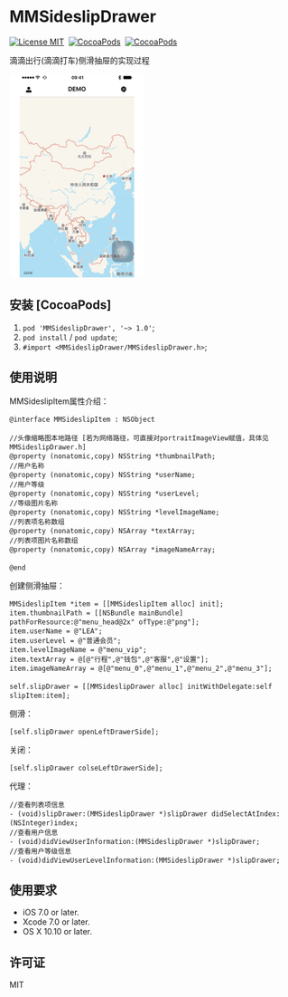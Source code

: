 # MMSideslipDrawer

[![License MIT](https://img.shields.io/badge/license-MIT-green.svg?style=flat)](https://raw.githubusercontent.com/dexianyinjiu/MMSideslipDrawer/master/LICENSE)&nbsp;
[![CocoaPods](http://img.shields.io/cocoapods/v/MMSideslipDrawer.svg?style=flat)](https://cocoapods.org/pods/MMSideslipDrawer)&nbsp;
[![CocoaPods](http://img.shields.io/cocoapods/p/MMSideslipDrawer.svg?style=flat)](https://cocoapods.org/pods/MMSideslipDrawer)&nbsp;

  滴滴出行(滴滴打车)侧滑抽屉的实现过程

![MMSideslipDrawer](MMSideslipDrawer.gif)

## 安装 [CocoaPods]

1. `pod 'MMSideslipDrawer', '~> 1.0'`;
2. `pod install` / `pod update`;
3. `#import <MMSideslipDrawer/MMSideslipDrawer.h>`;

## 使用说明

  MMSideslipItem属性介绍：
  
```objc
@interface MMSideslipItem : NSObject

//头像缩略图本地路径 [若为网络路径，可直接对portraitImageView赋值，具体见MMSideslipDrawer.h]
@property (nonatomic,copy) NSString *thumbnailPath;
//用户名称
@property (nonatomic,copy) NSString *userName;
//用户等级
@property (nonatomic,copy) NSString *userLevel;
//等级图片名称
@property (nonatomic,copy) NSString *levelImageName;
//列表项名称数组 
@property (nonatomic,copy) NSArray *textArray;
//列表项图片名称数组 
@property (nonatomic,copy) NSArray *imageNameArray;

@end
```

  创建侧滑抽屉：
  
```objc
MMSideslipItem *item = [[MMSideslipItem alloc] init];
item.thumbnailPath = [[NSBundle mainBundle] pathForResource:@"menu_head@2x" ofType:@"png"];
item.userName = @"LEA";
item.userLevel = @"普通会员";
item.levelImageName = @"menu_vip";
item.textArray = @[@"行程",@"钱包",@"客服",@"设置"];
item.imageNameArray = @[@"menu_0",@"menu_1",@"menu_2",@"menu_3"];

self.slipDrawer = [[MMSideslipDrawer alloc] initWithDelegate:self slipItem:item];
```

  侧滑：
  
```objc
[self.slipDrawer openLeftDrawerSide];
```

  关闭：
  
```objc
[self.slipDrawer colseLeftDrawerSide];
```

   代理：
   
```objc
//查看列表项信息
- (void)slipDrawer:(MMSideslipDrawer *)slipDrawer didSelectAtIndex:(NSInteger)index;
//查看用户信息
- (void)didViewUserInformation:(MMSideslipDrawer *)slipDrawer;
//查看用户等级信息
- (void)didViewUserLevelInformation:(MMSideslipDrawer *)slipDrawer;
```

## 使用要求

* iOS 7.0 or later.
* Xcode 7.0 or later.
* OS X 10.10 or later.

## 许可证

MIT


